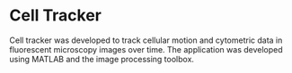 # Cell Tracker

Cell tracker was developed to track cellular motion and cytometric data in fluorescent microscopy images over time.
The application was developed using MATLAB and the image processing toolbox.